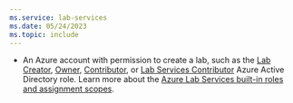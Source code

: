 ```yaml
---
ms.service: lab-services
ms.date: 05/24/2023
ms.topic: include
---
```


- An Azure account with permission to create a lab, such as the [Lab Creator](../concept-lab-services-role-based-access-control.md#lab-creator-role), [Owner](../concept-lab-services-role-based-access-control.md#owner-role), [Contributor](../concept-lab-services-role-based-access-control.md#contributor-role), or [Lab Services Contributor](../concept-lab-services-role-based-access-control.md#lab-services-contributor-role) Azure Active Directory role. Learn more about the [Azure Lab Services built-in roles and assignment scopes](../concept-lab-services-role-based-access-control.md).
